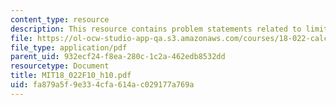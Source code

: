 ```yaml
---
content_type: resource
description: This resource contains problem statements related to limits.
file: https://ol-ocw-studio-app-qa.s3.amazonaws.com/courses/18-022-calculus-of-several-variables-fall-2010/fa879a5f9e334cfa614ac029177a769a_MIT18_022F10_h10.pdf
file_type: application/pdf
parent_uid: 932ecf24-f8ea-280c-1c2a-462edb8532dd
resourcetype: Document
title: MIT18_022F10_h10.pdf
uid: fa879a5f-9e33-4cfa-614a-c029177a769a
---
```

